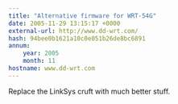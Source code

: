 ```yaml
---
title: "Alternative firmware for WRT-54G"
date: 2005-11-29 13:15:17 +0000
external-url: http://www.dd-wrt.com/
hash: 94bee0b1621a10c0e051b26de8bc6891
annum:
    year: 2005
    month: 11
hostname: www.dd-wrt.com
---
```


Replace the LinkSys cruft with much better stuff.
